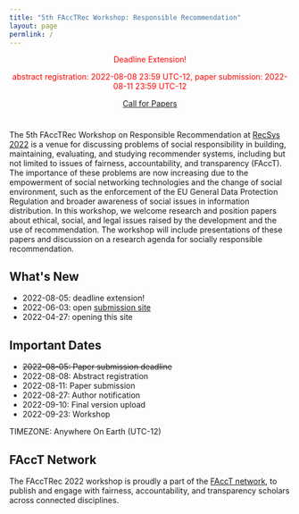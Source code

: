 ```yaml
---
title: "5th FAccTRec Workshop: Responsible Recommendation"
layout: page
permlink: /
---
```


<div style="color: red; text-align: center; margin-bottom: 5ex;">
<p>Deadline Extension!</p>
<p> abstract registration: 2022-08-08 23:59 UTC-12, paper submission: 2022-08-11 23:59 UTC-12</p>
<p><a href="{{ "/cfp/" | relative_url }}">Call for Papers</a></p>
</div>

The 5th FAccTRec Workshop on Responsible Recommendation at [RecSys 2022](https://recsys.acm.org/recsys22/) is a venue for discussing problems of social responsibility in building, maintaining, evaluating, and studying recommender systems, including but not limited to issues of fairness, accountability, and transparency (FAccT).
The importance of these problems are now increasing due to the empowerment of social networking technologies and the change of social environment, such as the enforcement of the EU General Data Protection Regulation and broader awareness of social issues in information distribution.
In this workshop, we welcome research and position papers about ethical, social, and legal issues raised by the development and the use of recommendation.
The workshop will include presentations of these papers and discussion on a research agenda for socially responsible recommendation.

## What's New

* 2022-08-05: deadline extension!
* 2022-06-03: open [submission site](https://easychair.org/conferences/?conf=facctrec2022)
* 2022-04-27: opening this site

## Important Dates

- <span style="text-decoration: line-through;">2022-08-05: Paper submission deadline</span>
- 2022-08-08: Abstract registration
- 2022-08-11: Paper submission
- 2022-08-27: Author notification
- 2022-09-10: Final version upload
- 2022-09-23: Workshop

TIMEZONE: Anywhere On Earth (UTC-12)

## FAccT Network

The FAccTRec 2022 workshop is proudly a part of the [FAccT network](https://facctconference.org/network/), to publish and engage with fairness, accountability, and transparency scholars across connected disciplines.
